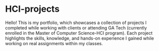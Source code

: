 # HCI-projects
<p>Hello! This is my portfolio, which showcases a collection of projects I completed while working with clients or attending GA Tech (currently enrolled in the Master of Computer Science-HCI program). Each project highlights the skills, knowledge, and hands-on experience I gained while working on real assignments within my classes. </p>
